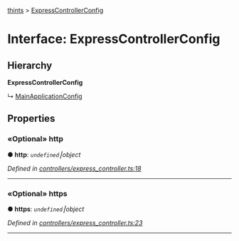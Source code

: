 [thints](../README.md) > [ExpressControllerConfig](../interfaces/expresscontrollerconfig.md)



# Interface: ExpressControllerConfig

## Hierarchy

**ExpressControllerConfig**

↳  [MainApplicationConfig](mainapplicationconfig.md)









## Properties
<a id="http"></a>

### «Optional» http

**●  http**:  *`undefined`⎮object* 

*Defined in [controllers/express_controller.ts:18](https://github.com/digitalinfluencers/ThinTS/blob/5a1867c/src/controllers/express_controller.ts#L18)*





___

<a id="https"></a>

### «Optional» https

**●  https**:  *`undefined`⎮object* 

*Defined in [controllers/express_controller.ts:23](https://github.com/digitalinfluencers/ThinTS/blob/5a1867c/src/controllers/express_controller.ts#L23)*





___


